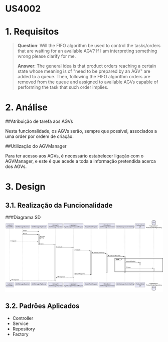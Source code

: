US4002
=======================================


# 1. Requisitos

> **Question**: Will the FIFO algorithm be used to control the tasks/orders that are waiting for an available AGV? If I am interpreting something wrong please clarify for me.
>
> **Answer**: The general idea is that product orders reaching a certain state whose meaning is of "need to be prepared by an AGV" are added to a queue. Then, following the FIFO algorithm orders are removed from the queue and assigned to available AGVs capable of performing the task that such order implies.

# 2. Análise

##Atribuição de tarefa aos AGVs

Nesta funcionalidade, os AGVs serão, sempre que possível, associados a uma order por ordem de criação.

##Utilização do AGVManager

Para ter acesso aos AGVs, é necessário estabelecer ligação com o AGVManager, e este é que acede a toda a informação pretendida acerca dos AGVs.

# 3. Design

## 3.1. Realização da Funcionalidade

###Diagrama SD
![US4002_SD](US4002_SD.svg)

## 3.2. Padrões Aplicados

- Controller
- Service
- Repository
- Factory